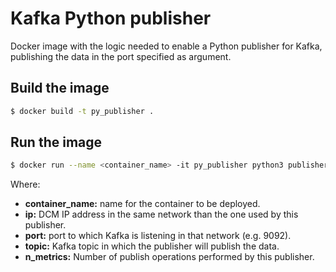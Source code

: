 # Kafka Python publisher

Docker image with the logic needed to enable a Python publisher for Kafka, publishing the data in the port specified as argument.

## Build the image

```sh
$ docker build -t py_publisher .
```

## Run the image

```sh
$ docker run --name <container_name> -it py_publisher python3 publisher.py <ip>:<port> <topic> <n_metrics>
```

Where:

* **container_name:** name for the container to be deployed.
* **ip:** DCM IP address in the same network than the one used by this publisher.
* **port:** port to which Kafka is listening in that network (e.g. 9092).
* **topic:** Kafka topic in which the publisher will publish the data.
* **n_metrics:** Number of publish operations performed by this publisher.
